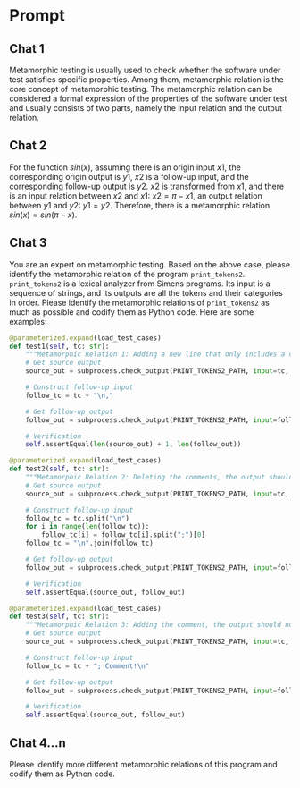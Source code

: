 # Prompt

## Chat 1

Metamorphic testing is usually used to check whether the software under test satisfies specific properties. Among them, metamorphic relation is the core concept of metamorphic testing. The metamorphic relation can be considered a formal expression of the properties of the software under test and usually consists of two parts, namely the input relation and the output relation.

## Chat 2

For the function $sin(x)$, assuming there is an origin input $x1$, the corresponding origin output is $y1$, $x2$ is a follow-up input, and the corresponding follow-up output is $y2$. $x2$ is transformed from $x1$, and there is an input relation between $x2$ and $x1$: $x2=\pi-x1$, an output relation between $y1$ and $y2$: $y1=y2$. Therefore, there is a metamorphic relation $sin(x)=sin(\pi-x)$.

## Chat 3

You are an expert on metamorphic testing. Based on the above case, please identify the metamorphic relation of the program `print_tokens2`. `print_tokens2` is a lexical analyzer from Simens programs. Its input is a sequence of strings, and its outputs are all the tokens and their categories in order. Please identify the metamorphic relations of `print_tokens2` as much as possible and codify them as Python code. Here are some examples:

```python
@parameterized.expand(load_test_cases)
def test1(self, tc: str):
    """Metamorphic Relation 1: Adding a new line that only includes a comma, the follow-up output's rows equals the source output's rows plus one."""
    # Get source output
    source_out = subprocess.check_output(PRINT_TOKENS2_PATH, input=tc, text=True).split("\n")

    # Construct follow-up input
    follow_tc = tc + "\n,"

    # Get follow-up output
    follow_out = subprocess.check_output(PRINT_TOKENS2_PATH, input=follow_tc, text=True).split("\n")

    # Verification
    self.assertEqual(len(source_out) + 1, len(follow_out))

@parameterized.expand(load_test_cases)
def test2(self, tc: str):
    """Metamorphic Relation 2: Deleting the comments, the output should not change"""
    # Get source output
    source_out = subprocess.check_output(PRINT_TOKENS2_PATH, input=tc, text=True).split("\n")

    # Construct follow-up input
    follow_tc = tc.split("\n")
    for i in range(len(follow_tc)):
        follow_tc[i] = follow_tc[i].split(";")[0]
    follow_tc = "\n".join(follow_tc)

    # Get follow-up output
    follow_out = subprocess.check_output(PRINT_TOKENS2_PATH, input=follow_tc, text=True).split("\n")

    # Verification
    self.assertEqual(source_out, follow_out)

@parameterized.expand(load_test_cases)
def test3(self, tc: str):
    """Metamorphic Relation 3: Adding the comment, the output should not change"""
    # Get source output
    source_out = subprocess.check_output(PRINT_TOKENS2_PATH, input=tc, text=True).split("\n")

    # Construct follow-up input
    follow_tc = tc + "; Comment!\n"

    # Get follow-up output
    follow_out = subprocess.check_output(PRINT_TOKENS2_PATH, input=follow_tc, text=True).split("\n")

    # Verification
    self.assertEqual(source_out, follow_out)
```

## Chat 4...n

Please identify more different metamorphic relations of this program and codify them as Python code.